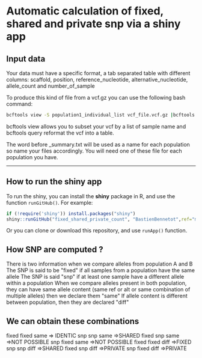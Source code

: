 # Automatic calculation of fixed, shared and private snp via a shiny app

## Input data
Your data must have a specific format, a tab separated table with different columns: 
scaffold, position, reference_nucleotide, alternative_nucleotide, allele_count and number_of_sample

To produce this kind of file from a vcf.gz you can use the following bash command: 
```bash
bcftools view -S population1_individual_list vcf_file.vcf.gz |bcftools query -f '%CHROM\t%POS\t%REF\t%ALT\t%AC\t%AN\n' > population1_summary.txt 
```
bcftools view allows you to subset your vcf by a list of sample name and bcftools query reformat the vcf into a table.

The word before _summary.txt will be used as a name for each population so name your files accordingly. You will need one of these file for each population you have.

---

## How to run the shiny app
To run the shiny, you can install the **shiny** package in R, and
use the function `runGitHub()`. For example:

```R
if (!require('shiny')) install.packages("shiny")
shiny::runGitHub("fixed_shared_private_count", "BastienBennetot",ref="main")
```

Or you can clone or download this repository, and use `runApp()` function.

## How SNP are computed ?
There is two information when we compare alleles from population A and B 
The SNP is said to be "fixed" if all samples from a population have the same allele 
The SNP is said "snp" if at least one sample have a different allele within a population 
When we compare alleles present in both population, they can have same allele content (same ref or alt or same combination of multiple alleles) then we declare them "same" 
If allele content is different between population, then they are declared "diff"

## We can obtain these combinations
fixed fixed	same	=> IDENTIC 
snp snp	same	=>SHARED 
fixed snp	same	=>NOT POSSIBLE 
snp fixed	same	=>NOT POSSIBLE 
fixed fixed	diff	=>FIXED 
snp snp	diff	=>SHARED 
fixed snp	diff	=>PRIVATE 
snp fixed	diff	=>PRIVATE

